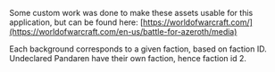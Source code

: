 Some custom work was done to make these assets usable for this application, but can be found here: [https://worldofwarcraft.com/](https://worldofwarcraft.com/en-us/battle-for-azeroth/media)

Each background corresponds to a given faction, based on faction ID. Undeclared Pandaren have their own faction, hence faction id 2.